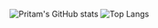 ![Pritam's GitHub stats](https://github-readme-stats.vercel.app/api?username=4ritam&count_private=true&show_icons=true&theme=dark)
![Top Langs](https://github-readme-stats.vercel.app/api/top-langs/?username=4ritam&count_private=true&langs_count=3&theme=dark&size_weight=0.2&count_weight=0.3&hide=HTML)
